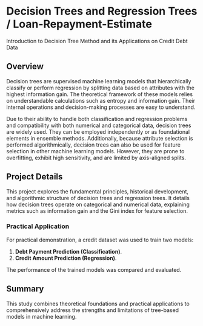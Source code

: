 # Decision Trees and Regression Trees / Loan-Repayment-Estimate
Introduction to Decision Tree Method and its Applications on Credit Debt Data
## Overview
Decision trees are supervised machine learning models that hierarchically classify or perform regression by splitting data based on attributes with the highest information gain. The theoretical framework of these models relies on understandable calculations such as entropy and information gain. Their internal operations and decision-making processes are easy to understand. 

Due to their ability to handle both classification and regression problems and compatibility with both numerical and categorical data, decision trees are widely used. They can be employed independently or as foundational elements in ensemble methods. Additionally, because attribute selection is performed algorithmically, decision trees can also be used for feature selection in other machine learning models. However, they are prone to overfitting, exhibit high sensitivity, and are limited by axis-aligned splits.

## Project Details
This project explores the fundamental principles, historical development, and algorithmic structure of decision trees and regression trees. It details how decision trees operate on categorical and numerical data, explaining metrics such as information gain and the Gini index for feature selection.

### Practical Application
For practical demonstration, a credit dataset was used to train two models:
1. **Debt Payment Prediction (Classification)**.
2. **Credit Amount Prediction (Regression)**.

The performance of the trained models was compared and evaluated.

## Summary
This study combines theoretical foundations and practical applications to comprehensively address the strengths and limitations of tree-based models in machine learning.
